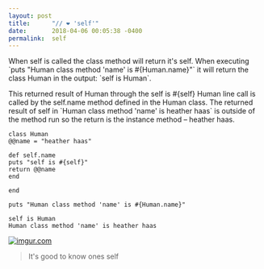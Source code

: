 ```yaml
---
layout: post
title:      "// ❤️ 'self'"
date:       2018-04-06 00:05:38 -0400
permalink:  self
---
```


<p>When self is called the class method will return it's self. When executing `puts "Human class method 'name' is #{Human.name}"` it will return the class Human in the output: `self is Human`.</p>

<p>This returned result of Human through the self is #{self} Human line call is called by the self.name method defined in the Human class. The returned result of self in `Human class method 'name' is heather haas` is outside of the method run so the return is the instance method – heather haas.
</p>


```
class Human
@@name = "heather haas"

def self.name
puts "self is #{self}"
return @@name
end
	
end

puts "Human class method 'name' is #{Human.name}"

self is Human
Human class method 'name' is heather haas
``` 


<p><a href="https://imgur.com/w0N6ihg"><img src="https://i.imgur.com/w0N6ihg.png" title="imgur.com" /></a></p>

> It's good to know ones self
